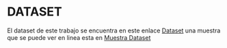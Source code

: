 # DATASET

El dataset de este trabajo se encuentra en este enlace [Dataset](/src/mycsvfile1.csv)
una muestra que se puede ver en linea esta en [Muestra Dataset](/src/mycsvfile.csv)
